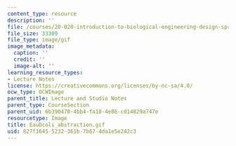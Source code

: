```yaml
---
content_type: resource
description: ''
file: /courses/20-020-introduction-to-biological-engineering-design-spring-2009/827f16455232361b7b674da1e5e242c3_EauDcoli_abstraction.gif
file_size: 33309
file_type: image/gif
image_metadata:
  caption: ''
  credit: ''
  image-alt: ''
learning_resource_types:
- Lecture Notes
license: https://creativecommons.org/licenses/by-nc-sa/4.0/
ocw_type: OCWImage
parent_title: Lecture and Studio Notes
parent_type: CourseSection
parent_uid: 6b390478-4bb4-fa18-4e86-cd14829a747e
resourcetype: Image
title: EauDcoli_abstraction.gif
uid: 827f1645-5232-361b-7b67-4da1e5e242c3
---
```

